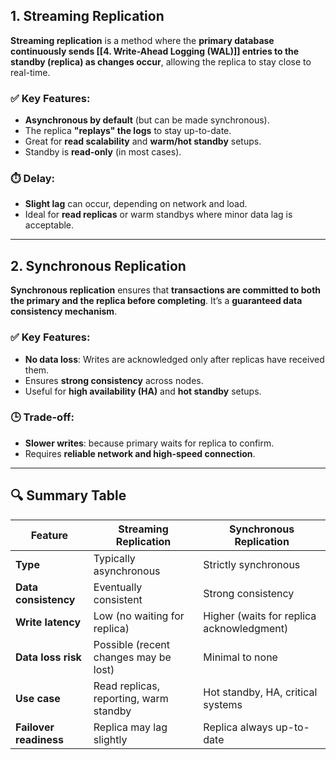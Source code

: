 
## 1. Streaming Replication

**Streaming replication** is a method where the **primary database continuously sends [[4. Write-Ahead Logging (WAL)]] entries to the standby (replica) as changes occur**, allowing the replica to stay close to real-time.

### ✅ Key Features:
- **Asynchronous by default** (but can be made synchronous).
- The replica **"replays" the logs** to stay up-to-date.
- Great for **read scalability** and **warm/hot standby** setups.
- Standby is **read-only** (in most cases).

### ⏱️ Delay:

- **Slight lag** can occur, depending on network and load.
- Ideal for **read replicas** or warm standbys where minor data lag is acceptable.

---
## 2. Synchronous Replication

**Synchronous replication** ensures that **transactions are committed to both the primary and the replica before completing**. It’s a **guaranteed data consistency mechanism**.

### ✅ Key Features:

- **No data loss**: Writes are acknowledged only after replicas have received them.
- Ensures **strong consistency** across nodes.
- Useful for **high availability (HA)** and **hot standby** setups.

### 🕒 Trade-off:

- **Slower writes**: because primary waits for replica to confirm.
- Requires **reliable network and high-speed connection**.

---

## 🔍 Summary Table

| Feature                | Streaming Replication                  | Synchronous Replication                   |
| ---------------------- | -------------------------------------- | ----------------------------------------- |
| **Type**               | Typically asynchronous                 | Strictly synchronous                      |
| **Data consistency**   | Eventually consistent                  | Strong consistency                        |
| **Write latency**      | Low (no waiting for replica)           | Higher (waits for replica acknowledgment) |
| **Data loss risk**     | Possible (recent changes may be lost)  | Minimal to none                           |
| **Use case**           | Read replicas, reporting, warm standby | Hot standby, HA, critical systems         |
| **Failover readiness** | Replica may lag slightly               | Replica always up-to-date                 |
